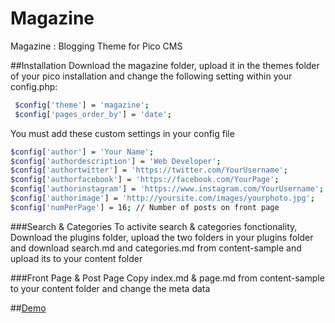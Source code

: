 # Magazine
Magazine : Blogging Theme for Pico CMS

##Installation
Download the magazine folder, upload it in the themes folder of your pico installation and change the following setting within your config.php:
```sh
 $config['theme'] = 'magazine'; 
 $config['pages_order_by'] = 'date'; 
```

You must add these custom settings in your config file 
```sh
$config['author'] = 'Your Name';  
$config['authordescription'] = 'Web Developer';
$config['authortwitter'] = 'https://twitter.com/YourUsername'; 
$config['authorfacebook'] = 'https://facebook.com/YourPage';
$config['authorinstagram'] = 'https://www.instagram.com/YourUsername';
$config['authorimage'] = 'http://yoursite.com/images/yourphoto.jpg';
$config['numPerPage'] = 16; // Number of posts on front page
```

###Search & Categories
To activite search & categories fonctionality, Download the plugins folder, upload the two folders in your plugins folder and download search.md and categories.md from content-sample and upload its to your content folder

###Front Page & Post Page
Copy index.md & page.md from content-sample to your content folder and change the meta data 

##<a href="http://freehtml5.co/demos/magazine/">Demo</a>

